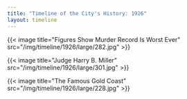 ```yaml
---
title: "Timeline of the City's History: 1926"
layout: timeline
---
```


{{< image title="Figures Show Murder Record Is Worst Ever" src="/img/timeline/1926/large/282.jpg" >}}

{{< image title="Judge Harry B. Miller" src="/img/timeline/1926/large/301.jpg" >}}

{{< image title="The Famous Gold Coast" src="/img/timeline/1926/large/228.jpg" >}}
